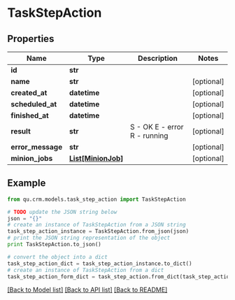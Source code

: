 # TaskStepAction


## Properties
Name | Type | Description | Notes
------------ | ------------- | ------------- | -------------
**id** | **str** |  | 
**name** | **str** |  | [optional] 
**created_at** | **datetime** |  | [optional] 
**scheduled_at** | **datetime** |  | [optional] 
**finished_at** | **datetime** |  | [optional] 
**result** | **str** | S - OK E - error R - running | [optional] 
**error_message** | **str** |  | [optional] 
**minion_jobs** | [**List[MinionJob]**](MinionJob.md) |  | [optional] 

## Example

```python
from qu.crm.models.task_step_action import TaskStepAction

# TODO update the JSON string below
json = "{}"
# create an instance of TaskStepAction from a JSON string
task_step_action_instance = TaskStepAction.from_json(json)
# print the JSON string representation of the object
print TaskStepAction.to_json()

# convert the object into a dict
task_step_action_dict = task_step_action_instance.to_dict()
# create an instance of TaskStepAction from a dict
task_step_action_form_dict = task_step_action.from_dict(task_step_action_dict)
```
[[Back to Model list]](../README.md#documentation-for-models) [[Back to API list]](../README.md#documentation-for-api-endpoints) [[Back to README]](../README.md)


